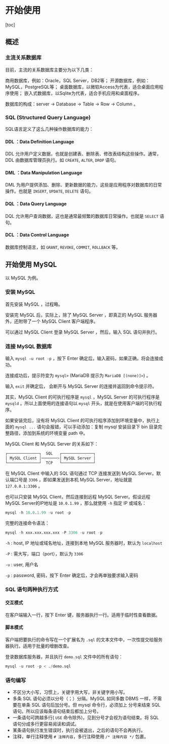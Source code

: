 # 开始使用

[toc]

## 概述

### 主流关系数据库

目前，主流的关系数据库主要分为以下几类：

商用数据库，例如：Oracle，SQL Server，DB2等；
开源数据库，例如：MySQL，PostgreSQL等；
桌面数据库，以微软Access为代表，适合桌面应用程序使用；
嵌入式数据库，以Sqlite为代表，适合手机应用和桌面程序。

数据库的构成：server -> Database -> Table -> Row -> Column 。

### SQL (Structured Query Language)

SQL语言定义了这么几种操作数据库的能力：

#### DDL ：Data Definition Language

DDL 允许用户定义数据，也就是创建表、删除表、修改表结构这些操作。通常，DDL 由数据库管理员执行。如 `CREATE`, `ALTER`, `DROP` 语句。

#### DML ：Data Manipulation Language

DML 为用户提供添加、删除、更新数据的能力，这些是应用程序对数据库的日常操作。也就是 `INSERT`, `UPDATE`, `DELETE` 语句。

#### DQL ：Data Query Language

DQL 允许用户查询数据，这也是通常最频繁的数据库日常操作。也就是 `SELECT` 语句。

#### DCL ：Data Control Language

数据库控制语言，如 `GRANT`, `REVOKE`, `COMMIT`, `ROLLBACK` 等。

## 开始使用 MySQL

以 MySQL 为例。

### 安装 MySQL

首先安装 MySQL ，过程略。

安装完 MySQL 后，实际上，除了 MySQL Server ，即真正的 MySQL 服务器外，还附带了一个 MySQL Client 客户端程序。

可以通过 MySQL Client 登录 MySQL Server ，然后，输入 SQL 语句并执行。

### 连接 MySQL 数据库

输入 `mysql -u root -p` ，按下 Enter 确定后，输入密码，如果正确，将会连接成功。

连接成功后，提示符变为 `mysql>` (MariaDB 提示为 `MariaDB [(none)]>`) 。

输入 `exit` 并确定后， 会断开与 MySQL Server 的连接并返回到命令提示符。

其实，MySQL Client 的可执行程序是 `mysql` ，MySQL Server 的可执行程序是 `mysqld` 。所以上面使用的连接语句以 `mysql` 开头，就是在使用客户端的可执行程序。

如果安装完后，没有将 MySQL Client 的可执行程序添加到环境变量中，执行上面的 `mysql ...` 语句会报错，可以手动添加：复制 mysql 安装目录下 bin 目录完整路径，添加到系统的环境变量 path 中。

MySQL Client 和 MySQL Server 的关系如下：

```bash
┌──────────────┐  SQL   ┌──────────────┐
│ MySQL Client │───────>│ MySQL Server │
└──────────────┘  TCP   └──────────────┘
```

在 MySQL Client 中输入的 SQL 语句通过 TCP 连接发送到 MySQL Server。默认端口号是 `3306` ，即如果发送到本机 MySQL Server，地址就是 `127.0.0.1:3306` 。

也可以只安装 MySQL Client，然后连接到远程 MySQL Server。假设远程 MySQL Server的IP地址是 `10.0.1.99` ，那么就使用 `-h` 指定 IP 或域名：

```sql
mysql -h 10.0.1.99 -u root -p
```

完整的连接命令语法：

```sql
mysql -h xxx.xxx.xxx.xxx -P 3306 -u root -p
```

`-h` : host, IP 地址或域名地址，连接到本地 MySQL 服务器时，默认为 `localhost`

`-P` : 需大写，端口（port），默认为 `3306`

`-u` : user, 用户名

`-p` : password, 密码，按下 Enter 确定后，才会再单独要求输入密码

### SQL 语句两种执行方式

#### 交互模式

在客户端输入一行，按下 Enter 键，服务器执行一行。适用于临时性查看数据。

#### 脚本模式

客户端把要执行的命令写在一个扩展名为 `.sql` 的文本文件中，一次性提交给服务器执行。适用于批量的增删改查。

登录数据库服务器，并且执行 `demo.sql` 文件中的所有语句：

```sql
mysql -u root -p < ./demo.sql
```

### 语句编写

- 不区分大小写，习惯上，关键字用大写，非关键字用小写。
- 多条 SQL 语句必须以分号（；）分隔。MySQL 如同多数 DBMS 一样，不需要在单条 SQL 语句后加分号。但 mysql 命令行，必须加上
分号来结束 SQL 语句。所以应该每条语句结束后都加上分号。
- 一条语句可跨越多行( `USE` 命令除外)，见到分号才会视为语句结束。将 SQL 语句分成多行更容易阅读和调试。
- 某条语句执行发生错误时，执行会被退出，之后的语句不会再执行。
- 注释，单行注释使用 `# 注释内容`，多行注释使用 `/* 注释内容 */` 包裹。
